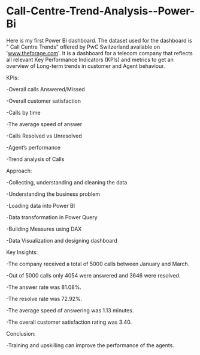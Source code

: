 # Call-Centre-Trend-Analysis--Power-Bi


Here is my first Power Bi dashboard. The dataset used for the dashboard is " Call Centre Trends" offered by PwC Switzerland available on 'www.theforage.com'. It is a dashboard for a telecom company that reflects all relevant Key Performance Indicators (KPIs) and metrics to get an overview of Long-term trends in customer and Agent behaviour. 


KPIs:

-Overall calls Answered/Missed

-Overall customer satisfaction

-Calls by time

-The average speed of answer

-Calls Resolved vs Unresolved

-Agent’s performance

-Trend analysis of Calls



Approach:

-Collecting, understanding and cleaning the data

-Understanding the business problem

-Loading data into Power BI

-Data transformation in Power Query

-Building Measures using DAX

-Data Visualization and designing dashboard



Key Insights:

-The company received a total of 5000 calls between January and March.

-Out of 5000 calls only 4054 were answered and 3646 were resolved.

-The answer rate was 81.08%.

-The resolve rate was 72.92%.

-The average speed of answering was 1.13 minutes.

-The overall customer satisfaction rating was 3.40.


Conclusion:

-Training and upskilling can improve the performance of the agents.
